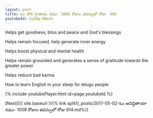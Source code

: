 ```yaml
---
layout: post
title: ఓం లోక హితాయ నమః- 1008 రోజుల తపస్సులో రోజు  605
youtubeId: 2yZQq-HDask
---
```

 
 
Helps get goodness, bliss and peace and God's blessings
 
Helps remain focused, help generate inner energy 
 
Helps boost physical and mental health 
 
Helps remain grounded and generates a sense of gratitude towards the greater power 
 
Helps reduce bad karma
 
How to learn English in your sleep for telugu people
 
 
 
 


{% include youtubePlayer.html id=page.youtubeId %}
 
[Next]({{ site.baseurl }}{% link split1/_posts/2017-05-02-ఓం అనిన్దితాయా నమః- 1008 రోజుల తపస్సులో రోజు  614.md%})
 
